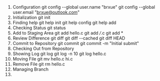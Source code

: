 1. Configuration
git config --global user.name "brxue"
git config --global user.email "brxue@outlook.com"
2. Initialization
	git init
3. Finding help 
	git help init
	git help config
	git help add
4. Checking Status
	git status
5. Add to Staging Area
	git add hello.c
	git add */*.c
	git add *
6. Review Difference
	git diff
	git diff --cached
	git diff HEAD
6. Commit to Repository
	git commit 
	git commit -m "Initial submit"
7. Checking Out from Repository
8. Showing Log
	git log
	git log -n 10
	git log hello.c
9. Moving File
	git mv hello.c hi.c
10. Remove File
	git rm hello.c
6. Managing Branch
7. 
	
